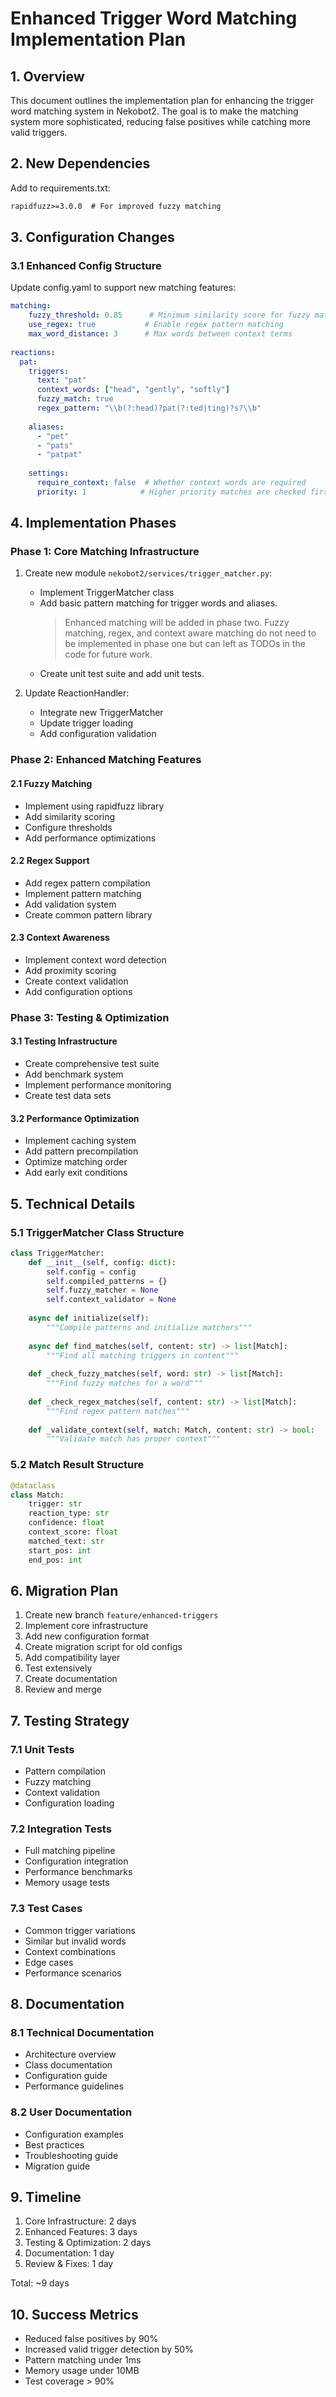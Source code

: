 # Enhanced Trigger Word Matching Implementation Plan

## 1. Overview
This document outlines the implementation plan for enhancing the trigger word matching system in Nekobot2. The goal is to make the matching system more sophisticated, reducing false positives while catching more valid triggers.

## 2. New Dependencies
Add to requirements.txt:
```txt
rapidfuzz>=3.0.0  # For improved fuzzy matching
```

## 3. Configuration Changes

### 3.1 Enhanced Config Structure
Update config.yaml to support new matching features:

```yaml
matching:
    fuzzy_threshold: 0.85      # Minimum similarity score for fuzzy matches
    use_regex: true           # Enable regex pattern matching
    max_word_distance: 3      # Max words between context terms
    
reactions:
  pat:
    triggers:
      text: "pat"
      context_words: ["head", "gently", "softly"]
      fuzzy_match: true
      regex_pattern: "\\b(?:head)?pat(?:ted|ting)?s?\\b"
    
    aliases:
      - "pet"
      - "pats"
      - "patpat"
    
    settings:
      require_context: false  # Whether context words are required
      priority: 1            # Higher priority matches are checked first
```

## 4. Implementation Phases

### Phase 1: Core Matching Infrastructure
1. Create new module `nekobot2/services/trigger_matcher.py`:
   - Implement TriggerMatcher class
   - Add basic pattern matching for trigger words and aliases. 
      > Enhanced matching will be added in phase two. Fuzzy matching, regex, and context aware matching do not need to be implemented in phase one but can left as TODOs in the code for future work.
   - Create unit test suite and add unit tests.

2. Update ReactionHandler:
   - Integrate new TriggerMatcher
   - Update trigger loading
   - Add configuration validation

### Phase 2: Enhanced Matching Features

#### 2.1 Fuzzy Matching
- Implement using rapidfuzz library
- Add similarity scoring
- Configure thresholds
- Add performance optimizations

#### 2.2 Regex Support
- Add regex pattern compilation
- Implement pattern matching
- Add validation system
- Create common pattern library

#### 2.3 Context Awareness
- Implement context word detection
- Add proximity scoring
- Create context validation
- Add configuration options

### Phase 3: Testing & Optimization

#### 3.1 Testing Infrastructure
- Create comprehensive test suite
- Add benchmark system
- Implement performance monitoring
- Create test data sets

#### 3.2 Performance Optimization
- Implement caching system
- Add pattern precompilation
- Optimize matching order
- Add early exit conditions

## 5. Technical Details

### 5.1 TriggerMatcher Class Structure
```python
class TriggerMatcher:
    def __init__(self, config: dict):
        self.config = config
        self.compiled_patterns = {}
        self.fuzzy_matcher = None
        self.context_validator = None
        
    async def initialize(self):
        """Compile patterns and initialize matchers"""
        
    async def find_matches(self, content: str) -> list[Match]:
        """Find all matching triggers in content"""
        
    def _check_fuzzy_matches(self, word: str) -> list[Match]:
        """Find fuzzy matches for a word"""
        
    def _check_regex_matches(self, content: str) -> list[Match]:
        """Find regex pattern matches"""
        
    def _validate_context(self, match: Match, content: str) -> bool:
        """Validate match has proper context"""
```

### 5.2 Match Result Structure
```python
@dataclass
class Match:
    trigger: str
    reaction_type: str
    confidence: float
    context_score: float
    matched_text: str
    start_pos: int
    end_pos: int
```

## 6. Migration Plan

1. Create new branch `feature/enhanced-triggers`
2. Implement core infrastructure
3. Add new configuration format
4. Create migration script for old configs
5. Add compatibility layer
6. Test extensively
7. Create documentation
8. Review and merge

## 7. Testing Strategy

### 7.1 Unit Tests
- Pattern compilation
- Fuzzy matching
- Context validation
- Configuration loading

### 7.2 Integration Tests
- Full matching pipeline
- Configuration integration
- Performance benchmarks
- Memory usage tests

### 7.3 Test Cases
- Common trigger variations
- Similar but invalid words
- Context combinations
- Edge cases
- Performance scenarios

## 8. Documentation

### 8.1 Technical Documentation
- Architecture overview
- Class documentation
- Configuration guide
- Performance guidelines

### 8.2 User Documentation
- Configuration examples
- Best practices
- Troubleshooting guide
- Migration guide

## 9. Timeline
1. Core Infrastructure: 2 days
2. Enhanced Features: 3 days
3. Testing & Optimization: 2 days
4. Documentation: 1 day
5. Review & Fixes: 1 day

Total: ~9 days

## 10. Success Metrics
- Reduced false positives by 90%
- Increased valid trigger detection by 50%
- Pattern matching under 1ms
- Memory usage under 10MB
- Test coverage > 90%
